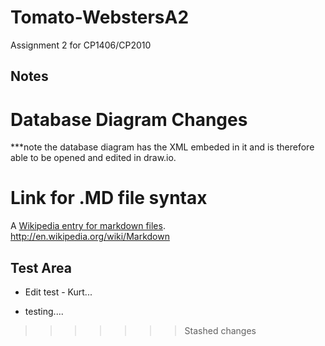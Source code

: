 Tomato-WebstersA2
=================

Assignment 2 for CP1406/CP2010

Notes
-----

# Database Diagram Changes
***note the database diagram has the XML embeded in it and is therefore able to be opened and edited in draw.io.

# Link for .MD file syntax
A [Wikipedia entry for markdown files](http://en.wikipedia.org/wiki/Markdown).
http://en.wikipedia.org/wiki/Markdown


Test Area
---------
 * Edit test - Kurt...

 * testing....



>>>>>>> Stashed changes


